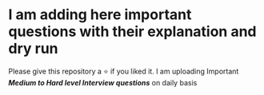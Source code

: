 # I am adding here important questions with their explanation and dry run 
Please give this repository a ⭐ if you liked it. 
 I am uploading Important **_Medium to Hard level Interview questions_** on daily basis

